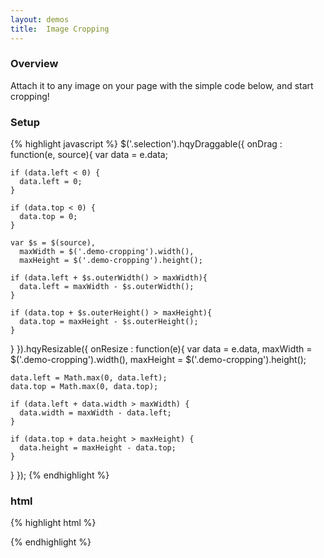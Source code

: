 ```yaml
---
layout: demos
title:  Image Cropping
---
```


<div class="demo-cropping">
  <div class="selection"></div>
</div>


<script type="text/javascript">
$('.selection').hqyDraggable({
  onDrag : function(e, source){
    var data = e.data;

    if (data.left < 0) {
      data.left = 0;
    }

    if (data.top < 0) {
      data.top = 0;
    }

    var $s = $(source),
      maxWidth = $('.demo-cropping').width(),
      maxHeight = $('.demo-cropping').height();

    if (data.left + $s.outerWidth() > maxWidth){
      data.left = maxWidth - $s.outerWidth();
    }

    if (data.top + $s.outerHeight() > maxHeight){
      data.top = maxHeight - $s.outerHeight();
    }
  }
}).hqyResizable({
  onResize : function(e){
    var data = e.data,
      maxWidth = $('.demo-cropping').width(),
      maxHeight = $('.demo-cropping').height();

    data.left = Math.max(0, data.left);
    data.top = Math.max(0, data.top);

    if (data.left + data.width > maxWidth) {
      data.width = maxWidth - data.left;
    }

    if (data.top + data.height > maxHeight) {
      data.height = maxHeight - data.top;
    }
  }
});

</script>


### Overview

Attach it to any image on your page with the simple code below, and start cropping!

### Setup

{% highlight javascript %}
$('.selection').hqyDraggable({
  onDrag : function(e, source){
    var data = e.data;

    if (data.left < 0) {
      data.left = 0;
    }

    if (data.top < 0) {
      data.top = 0;
    }

    var $s = $(source),
      maxWidth = $('.demo-cropping').width(),
      maxHeight = $('.demo-cropping').height();

    if (data.left + $s.outerWidth() > maxWidth){
      data.left = maxWidth - $s.outerWidth();
    }

    if (data.top + $s.outerHeight() > maxHeight){
      data.top = maxHeight - $s.outerHeight();
    }
  }
}).hqyResizable({
  onResize : function(e){
    var data = e.data,
      maxWidth = $('.demo-cropping').width(),
      maxHeight = $('.demo-cropping').height();

    data.left = Math.max(0, data.left);
    data.top = Math.max(0, data.top);

    if (data.left + data.width > maxWidth) {
      data.width = maxWidth - data.left;
    }

    if (data.top + data.height > maxHeight) {
      data.height = maxHeight - data.top;
    }
  }
});
{% endhighlight %}

### html

{% highlight html %}
<div class="demo-cropping">
  <div class="selection"></div>
</div>
{% endhighlight %}
